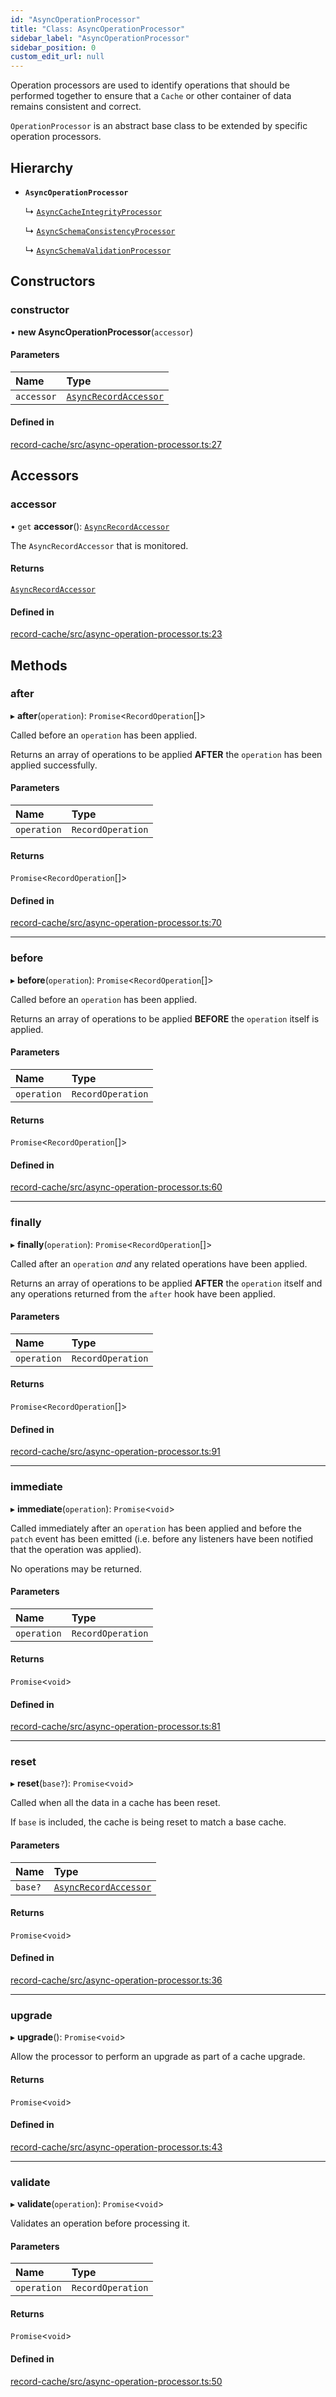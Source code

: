 ```yaml
---
id: "AsyncOperationProcessor"
title: "Class: AsyncOperationProcessor"
sidebar_label: "AsyncOperationProcessor"
sidebar_position: 0
custom_edit_url: null
---
```


Operation processors are used to identify operations that should be performed
together to ensure that a `Cache` or other container of data remains
consistent and correct.

`OperationProcessor` is an abstract base class to be extended by specific
operation processors.

## Hierarchy

- **`AsyncOperationProcessor`**

  ↳ [`AsyncCacheIntegrityProcessor`](AsyncCacheIntegrityProcessor.md)

  ↳ [`AsyncSchemaConsistencyProcessor`](AsyncSchemaConsistencyProcessor.md)

  ↳ [`AsyncSchemaValidationProcessor`](AsyncSchemaValidationProcessor.md)

## Constructors

### constructor

• **new AsyncOperationProcessor**(`accessor`)

#### Parameters

| Name | Type |
| :------ | :------ |
| `accessor` | [`AsyncRecordAccessor`](../interfaces/AsyncRecordAccessor.md) |

#### Defined in

[record-cache/src/async-operation-processor.ts:27](https://github.com/orbitjs/orbit/blob/6e0cbd41/packages/@orbit/record-cache/src/async-operation-processor.ts#L27)

## Accessors

### accessor

• `get` **accessor**(): [`AsyncRecordAccessor`](../interfaces/AsyncRecordAccessor.md)

The `AsyncRecordAccessor` that is monitored.

#### Returns

[`AsyncRecordAccessor`](../interfaces/AsyncRecordAccessor.md)

#### Defined in

[record-cache/src/async-operation-processor.ts:23](https://github.com/orbitjs/orbit/blob/6e0cbd41/packages/@orbit/record-cache/src/async-operation-processor.ts#L23)

## Methods

### after

▸ **after**(`operation`): `Promise`<`RecordOperation`[]\>

Called before an `operation` has been applied.

Returns an array of operations to be applied **AFTER** the `operation`
has been applied successfully.

#### Parameters

| Name | Type |
| :------ | :------ |
| `operation` | `RecordOperation` |

#### Returns

`Promise`<`RecordOperation`[]\>

#### Defined in

[record-cache/src/async-operation-processor.ts:70](https://github.com/orbitjs/orbit/blob/6e0cbd41/packages/@orbit/record-cache/src/async-operation-processor.ts#L70)

___

### before

▸ **before**(`operation`): `Promise`<`RecordOperation`[]\>

Called before an `operation` has been applied.

Returns an array of operations to be applied **BEFORE** the `operation`
itself is applied.

#### Parameters

| Name | Type |
| :------ | :------ |
| `operation` | `RecordOperation` |

#### Returns

`Promise`<`RecordOperation`[]\>

#### Defined in

[record-cache/src/async-operation-processor.ts:60](https://github.com/orbitjs/orbit/blob/6e0cbd41/packages/@orbit/record-cache/src/async-operation-processor.ts#L60)

___

### finally

▸ **finally**(`operation`): `Promise`<`RecordOperation`[]\>

Called after an `operation` _and_ any related operations have been applied.

Returns an array of operations to be applied **AFTER** the `operation`
itself and any operations returned from the `after` hook have been applied.

#### Parameters

| Name | Type |
| :------ | :------ |
| `operation` | `RecordOperation` |

#### Returns

`Promise`<`RecordOperation`[]\>

#### Defined in

[record-cache/src/async-operation-processor.ts:91](https://github.com/orbitjs/orbit/blob/6e0cbd41/packages/@orbit/record-cache/src/async-operation-processor.ts#L91)

___

### immediate

▸ **immediate**(`operation`): `Promise`<`void`\>

Called immediately after an `operation` has been applied and before the
`patch` event has been emitted (i.e. before any listeners have been
notified that the operation was applied).

No operations may be returned.

#### Parameters

| Name | Type |
| :------ | :------ |
| `operation` | `RecordOperation` |

#### Returns

`Promise`<`void`\>

#### Defined in

[record-cache/src/async-operation-processor.ts:81](https://github.com/orbitjs/orbit/blob/6e0cbd41/packages/@orbit/record-cache/src/async-operation-processor.ts#L81)

___

### reset

▸ **reset**(`base?`): `Promise`<`void`\>

Called when all the data in a cache has been reset.

If `base` is included, the cache is being reset to match a base cache.

#### Parameters

| Name | Type |
| :------ | :------ |
| `base?` | [`AsyncRecordAccessor`](../interfaces/AsyncRecordAccessor.md) |

#### Returns

`Promise`<`void`\>

#### Defined in

[record-cache/src/async-operation-processor.ts:36](https://github.com/orbitjs/orbit/blob/6e0cbd41/packages/@orbit/record-cache/src/async-operation-processor.ts#L36)

___

### upgrade

▸ **upgrade**(): `Promise`<`void`\>

Allow the processor to perform an upgrade as part of a cache upgrade.

#### Returns

`Promise`<`void`\>

#### Defined in

[record-cache/src/async-operation-processor.ts:43](https://github.com/orbitjs/orbit/blob/6e0cbd41/packages/@orbit/record-cache/src/async-operation-processor.ts#L43)

___

### validate

▸ **validate**(`operation`): `Promise`<`void`\>

Validates an operation before processing it.

#### Parameters

| Name | Type |
| :------ | :------ |
| `operation` | `RecordOperation` |

#### Returns

`Promise`<`void`\>

#### Defined in

[record-cache/src/async-operation-processor.ts:50](https://github.com/orbitjs/orbit/blob/6e0cbd41/packages/@orbit/record-cache/src/async-operation-processor.ts#L50)
